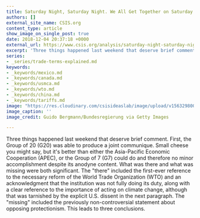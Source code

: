 ```yaml
---
title: Saturday Night, Saturday Night. We All Get Together on Saturday Night!
authors: []
external_site_name: CSIS.org
content_type: article
show_image_on_single_post: true
date: 2018-12-04 20:37:18 +0000
external_url: https://www.csis.org/analysis/saturday-night-saturday-night-we-all-get-together-saturday-night
excerpt: 'Three things happened last weekend that deserve brief comment.  '
series:
- _series/trade-terms-explained.md
keywords:
- _keywords/mexico.md
- _keywords/canada.md
- _keywords/usmca.md
- _keywords/wto.md
- _keywords/china.md
- _keywords/tariffs.md
image: "https://res.cloudinary.com/csisideaslab/image/upload/v1563298002/trade-guys/181203_G20-compressor.jpg"
image_caption: ''
image_credit: Guido Bergmann/Bundesregierung via Getty Images

---
```

Three things happened last weekend that deserve brief comment. First, the Group of 20 (G20) was able to produce a joint communique. Small cheese you might say, but it's better than either the Asia-Pacific Economic Cooperation (APEC), or the Group of 7 (G7) could do and therefore no minor accomplishment despite its anodyne content. What was there and what was missing were both significant. The "there" included the first-ever reference to the necessary reform of the World Trade Organization (WTO) and an acknowledgment that the institution was not fully doing its duty, along with a clear reference to the importance of acting on climate change, although that was tarnished by the explicit U.S. dissent in the next paragraph. The "missing" included the previously non-controversial statement about opposing protectionism. This leads to three conclusions.